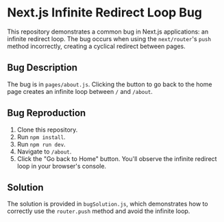 # Next.js Infinite Redirect Loop Bug

This repository demonstrates a common bug in Next.js applications: an infinite redirect loop.  The bug occurs when using the `next/router`'s `push` method incorrectly, creating a cyclical redirect between pages.

## Bug Description
The bug is in `pages/about.js`. Clicking the button to go back to the home page creates an infinite loop between `/` and `/about`.

## Bug Reproduction
1. Clone this repository.
2. Run `npm install`.
3. Run `npm run dev`.
4. Navigate to `/about`.
5. Click the "Go back to Home" button. You'll observe the infinite redirect loop in your browser's console.

## Solution
The solution is provided in `bugSolution.js`, which demonstrates how to correctly use the `router.push` method and avoid the infinite loop.